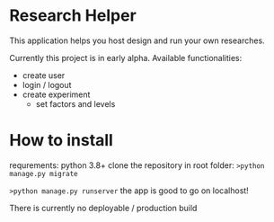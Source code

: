 # Research Helper
This application helps you host design and run your own researches.

Currently this project is in early alpha. 
Available functionalities:
- create user
- login / logout
- create experiment
  - set factors and levels


# How to install
requrements: python 3.8+
clone the repository
in root folder: `>python manage.py migrate`

 `>python manage.py runserver`
 the app is good to go on localhost!
 
 There is currently no deployable / production build
